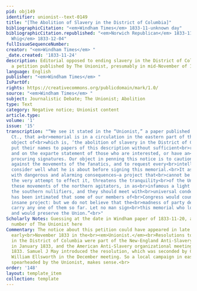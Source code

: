 ```yaml
---
pid: obj149
identifier: unionist--text-0149
title: "[The Abolition of Slavery in the District of Columbia]"
bibliographicCitation: "<em>Windham Times</em> 1833-11-unknown day"
bibliographicCitation.republished: "<em>Norwich Republican</em> 1833-11-27; <em>Hampden
  Whig</em> 1833-12-04"
fullIssueSequenceNumber: 
creator: "<em>Windham Times</em> "
_date.created: '1833-11-24'
description: Editorial opposed to ending slavery in the District of Columbia; references
  a petition published by The Unionist, presumably in mid-November of 1833.
language: English
publisher: "<em>Windham Times</em> "
IsPartOf: 
rights: https://creativecommons.org/publicdomain/mark/1.0/
source: "<em>Windham Times</em> "
subject: Journalistic Debate; The Unionist; Abolition
type: Text
category: Negative notice; Unionist content
article.type: 
volume: '1'
issue: '15'
transcription: "“We see it stated in the “Unionist,” a paper published at Brooklyn,
  Ct., that a<br>memorial is in a circulation in the eastern part of the State, the
  object of<br>which is, ‘the abolition of slavery in the District of Columbia.’ Persons<br>frequently
  put their names to papers of this description without sufficient<br>reflection,
  and on the exparte statement of those who are interested, or have an<br>object in
  procuring signatures. Our object in penning this notice is to caution<br>the public
  against the movements of the fanatics, and to request every<br>intelligent man to
  consider well what he is about before signing this memorial.<br>It as a scheme fraught
  with dangerous and alarming consequences—a project that<br>cannot be executed—and
  the very attempt to effect it, threatens the tranquility<br>of the Union. We regard
  these movements of the northern agitators, in as<br>infamous a light as those of
  the southern nullifiers, and they should meet with<br>universal condemnation. It
  has been intimated that some of our members of<br>Congress would countenance this
  insane project: but we do not believe that the<br>madness of party desperation will
  carry any one of them so far. Let no man sign<br>this memorial who loves his country
  and would preserve the Union.”<br>"
Scholarly Notes: Guessing at the date in Windham paper of 1833-11-20, and the issue
  number of The Unionist here
Commentary: The notice about this petition could have appeared in late October or
  early<br>November 1833 in the<br><em>Unionist.</em><br>Resolutions to end slavery
  in the District of Columbia were part of the New-England Anti-Slavery<br>meeting
  in January 1833, and the American Anti-Slavery organizational meeting in<br>December
  1833. Samuel J May introduced the resolution, which was seconded by Crandall lawyer
  William Ellsworth in the December meeting. So a local campaign in eastern Connecticut,
  spearheaded by the Unionist, makes sense.<br>
order: '148'
layout: template_item
collection: template
---
```

